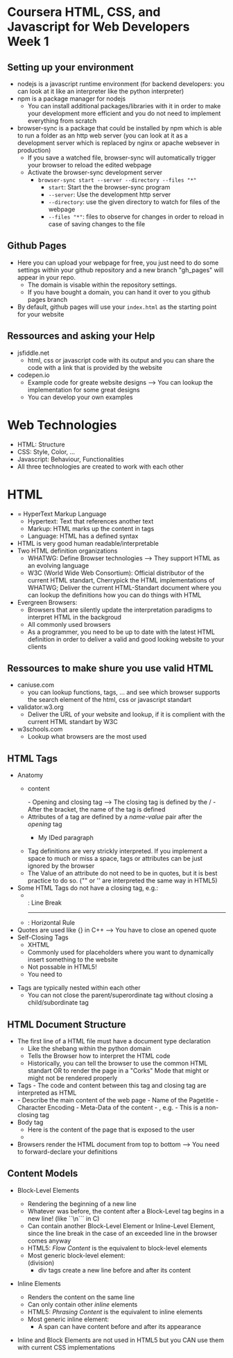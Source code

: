 # Coursera HTML, CSS, and Javascript for Web Developers Week 1

## Setting up your environment
+ nodejs is a javascript runtime environment (for backend developers: you can look at it like an interpreter like the python interpreter)
+ npm is a package manager for nodejs
    - You can install additional packages/libraries with it in order to make your development more efficient and you do not need to implement everything from scratch
+ browser-sync is a package that could be installed by npm which is able to run a folder as an http web server (you can look at it as a development server which is replaced by nginx or apache websever in production)
    - If you save a watched file, browser-sync will automatically trigger your browser to reload the edited webpage
    - Activate the browser-sync development server
        - ```browser-sync start --server --directory --files "*"```
            - ```start```: Start the the browser-sync program
            - ```--server```: Use the development http server
            - ```--directory```: use the given directory to watch for files of the webpage 
            - ```--files "*"```: files to observe for changes in order to reload in case of saving changes to the file

## Github Pages
+ Here you can upload your webpage for free, you just need to do some settings within your github repository and a new branch "gh_pages" will appear in your repo. 
    - The domain is visable within the repository settings. 
    - If you have bought a domain, you can hand it over to you github pages branch
+ By default, github pages will use your ```index.html``` as the starting point for your website 

## Ressources and asking your Help
+ jsfiddle.net  
    - html, css or javascript code with its output and you can share the code with a link that is provided by the website
+ codepen.io
    - Example code for greate website designs --> You can lookup the implementation for some great designs
    - You can develop your own examples

# Web Technologies
+ HTML: Structure
+ CSS: Style, Color, ...
+ Javascript: Behaviour, Functionalities
+ All three technologies are created to work with each other

# HTML
+ = HyperText Markup Language
    - Hypertext: Text that references another text
    - Markup: HTML marks up the content in tags 
    - Language: HTML has a defined syntax
+ HTML is very good human readable/interpretable
+ Two HTML definition organizations
    - WHATWG: Define Browser technologies --> They support HTML as an evolving language
    - W3C (World Wide Web Consortium): Official distributor of the current HTML standart, Cherrypick the HTML implementations of WHATWG; Deliver the current HTML-Standart document where you can lookup the definitions how you can do things with HTML
+ Evergreen Browsers: 
    - Browsers that are silently update the interpretation paradigms to interpret HTML in the backgroud
    - All commonly used browsers
    - As a programmer, you need to be up to date with the latest HTML definition in order to deliver a valid and good looking website to your clients
## Ressources to make shure you use valid HTML
+ caniuse.com
    - you can lookup functions, tags, ... and see which browser supports the search element of the html, css or javascript standart
+ validator.w3.org
    - Deliver the URL of your website and lookup, if it is complient with the current HTML standart by W3C
+ w3schools.com
    - Lookup what browsers are the most used 

## HTML Tags
+ Anatomy
    - <p>content</p>
        - Opening and closing tag --> The closing tag is defined by the /
        - After the bracket, the name of the tag is defined
    - Attributes of a tag are defined by a *name-value* pair after the _opening_ tag
        - <p id="myID">My IDed paragraph</p>
    - Tag definitions are very strickly interpreted. If you implement a space to much or miss a space, tags or attributes can be just ignored by the browser
    - The Value of an attribute do not need to be in quotes, but it is best practice to do so. ("" or '' are interpreted the same way in HTML5)
+ Some HTML Tags do not have a closing tag, e.g.:
    - <br> : Line Break
    - <hr> : Horizontal Rule
+ Quotes are used like {} in C++ --> You have to close an opened quote
+ Self-Closing Tags
    - XHTML
    - Commonly used for placeholders where you want to dynamically insert something to the website
    - Not possable in HTML5!
    - You need to <p></p>
+ Tags are typically nested within each other 
    - You can not close the parent/superordinate tag without closing a child/subordinate tag

## HTML Document Structure
+ The first line of a HTML file must have a document type declaration
    - Like the shebang within the python domain
    - Tells the Browser how to interpret the HTML code
    - Historically, you can tell the browser to use the common HTML standart OR to render the page in a "Corks" Mode that might or might not be rendered properly
+ <html> </html> Tags
    - The code and content between this tag and closing tag are interpreted as HTML
+ <head> </head>
    - Describe the main content of the web page
        - Name of the Pagetitle 
        - Character Encoding 
        - Meta-Data of the content
            - <meta key="value">, e.g. <meta charset="utf8">
                - This is a non-closing tag
+ Body tag
    - Here is the content of the page that is exposed to the user
    - <body> </body>
+ Browsers render the HTML document from top to bottom --> You need to forward-declare your definitions 

## Content Models
+ Block-Level Elements
    - Rendering the beginning of a new line
    - Whatever was before, the content after a Block-Level tag begins in a new line! (like ``\n``` in C)
    - Can contain another Block-Level Element or Inline-Level Element, since the line break in the case of an exceeded line in the browser comes anyway
    - HTML5: _Flow Content_ is the equivalent to block-level elements
    - Most generic block-level element: <div></div> (division)
        - div tags create a new line before and after its content
+ Inline Elements
    - Renders the content on the same line
    - Can only contain other *inline* elements
    - HTML5: _Phrasing Content_ is the equivalent to inline elements
    - Most generic inline element: <span></span>
        - A span can have content before and after its appearance

+ Inline and Block Elements are not used in HTML5 but you CAN use them with current CSS implementations